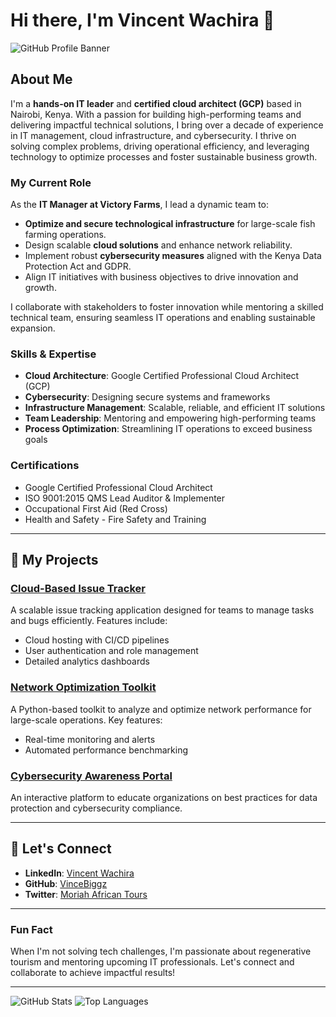 # Hi there, I'm Vincent Wachira 👋

![GitHub Profile Banner]([https://www.africaoutlookmag.com/media/2022/07/victory-farms-share.png])

## About Me

I'm a **hands-on IT leader** and **certified cloud architect (GCP)** based in Nairobi, Kenya. With a passion for building high-performing teams and delivering impactful technical solutions, I bring over a decade of experience in IT management, cloud infrastructure, and cybersecurity. I thrive on solving complex problems, driving operational efficiency, and leveraging technology to optimize processes and foster sustainable business growth.

### My Current Role

As the **IT Manager at Victory Farms**, I lead a dynamic team to:

- **Optimize and secure technological infrastructure** for large-scale fish farming operations.
- Design scalable **cloud solutions** and enhance network reliability.
- Implement robust **cybersecurity measures** aligned with the Kenya Data Protection Act and GDPR.
- Align IT initiatives with business objectives to drive innovation and growth.

I collaborate with stakeholders to foster innovation while mentoring a skilled technical team, ensuring seamless IT operations and enabling sustainable expansion.

### Skills & Expertise

- **Cloud Architecture**: Google Certified Professional Cloud Architect (GCP)
- **Cybersecurity**: Designing secure systems and frameworks
- **Infrastructure Management**: Scalable, reliable, and efficient IT solutions
- **Team Leadership**: Mentoring and empowering high-performing teams
- **Process Optimization**: Streamlining IT operations to exceed business goals

### Certifications

- Google Certified Professional Cloud Architect
- ISO 9001:2015 QMS Lead Auditor & Implementer
- Occupational First Aid (Red Cross)
- Health and Safety - Fire Safety and Training

---

## 🔧 My Projects

### [Cloud-Based Issue Tracker](https://github.com/VinceBiggz/issue-tracker)
A scalable issue tracking application designed for teams to manage tasks and bugs efficiently. Features include:
- Cloud hosting with CI/CD pipelines
- User authentication and role management
- Detailed analytics dashboards

### [Network Optimization Toolkit](https://github.com/VinceBiggz/network-optimization)
A Python-based toolkit to analyze and optimize network performance for large-scale operations. Key features:
- Real-time monitoring and alerts
- Automated performance benchmarking

### [Cybersecurity Awareness Portal](https://github.com/VinceBiggz/cybersecurity-portal)
An interactive platform to educate organizations on best practices for data protection and cybersecurity compliance.

---

## 🔄 Let's Connect

- **LinkedIn**: [Vincent Wachira](https://www.linkedin.com/in/vincentwachira/)
- **GitHub**: [VinceBiggz](https://github.com/VinceBiggz)
- **Twitter**: [Moriah African Tours](https://twitter.com/moriahafricantours)

---

### Fun Fact
When I'm not solving tech challenges, I'm passionate about regenerative tourism and mentoring upcoming IT professionals. Let's connect and collaborate to achieve impactful results!

---

![GitHub Stats](https://github-readme-stats.vercel.app/api?username=VinceBiggz&show_icons=true&theme=radical)
![Top Languages](https://github-readme-stats.vercel.app/api/top-langs/?username=VinceBiggz&layout=compact&theme=radical)
